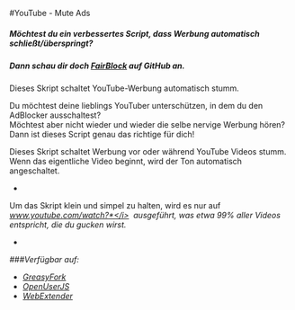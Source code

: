 #YouTube - Mute Ads
##### Möchtest du ein verbessertes Script, dass Werbung automatisch schließt/überspringt?
##### Dann schau dir doch [FairBlock](https://github.com/VVind0wM4ker/Userscripts/tree/master/YouTube_FairBlock "YouTube FairBlock") auf GitHub an.

Dieses Skript schaltet YouTube-Werbung automatisch stumm.

Du möchtest deine lieblings YouTuber unterschützen, in dem du den AdBlocker ausschaltest?  
Möchtest aber nicht wieder und wieder die selbe nervige Werbung hören?  
Dann ist dieses Script genau das richtige für dich!  

Dieses Skript schaltet Werbung vor oder während YouTube Videos stumm.  
Wenn das eigentliche Video beginnt, wird der Ton automatisch angeschaltet.

-
Um das Skript klein und simpel zu halten, wird es nur auf <i>www.youtube.com/watch?*</i> &nbsp;ausgeführt, was etwa 99% aller Videos entspricht, die du gucken wirst.

-
###Verfügbar auf:

- [GreasyFork](https://greasyfork.org/de/scripts/13340-youtube-mute-ads/ "YouTube - Mute Ads")
- [OpenUserJS](https://openuserjs.org/scripts/VVind0wM4ker/YouTube_-_Mute_Ads "YouTube - Mute Ads")
- [WebExtender](http://www.webextender.net/scripts/show/487464.html "YouTube - Mute Ads")
